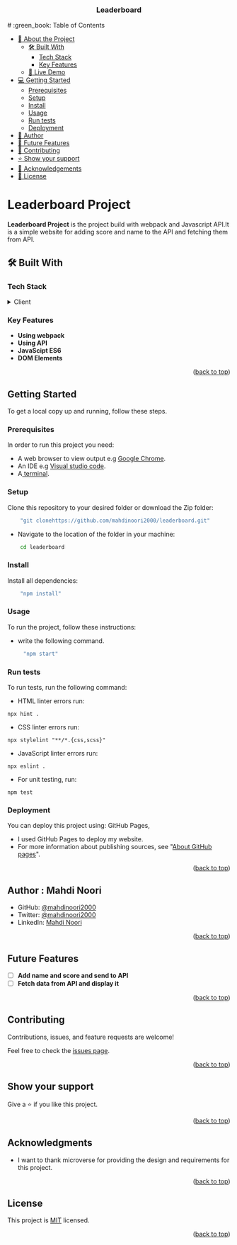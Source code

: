<a name="readme-top"></a>

<div align="center">
  <h3><b>Leaderboard</b></h3>
</div>
# :green_book: Table of Contents

- [:book: About the Project](#about-project)
  - [🛠 Built With](#built-with)
    - [Tech Stack](#tech-stack)
    - [Key Features](#key-features)
  - [:rocket: Live Demo](#live-demo)
- [:computer: Getting Started](#getting-started)
  - [Prerequisites](#prerequisites)
  - [Setup](#setup)
  - [Install](#install)
  - [Usage](#usage)
  - [Run tests](#run-tests)
  - [Deployment](#deployment)
- [:bust_in_silhouette: Author](#author)
- [:telescope: Future Features](#future-features)
- [:handshake: Contributing](#contributing)
- [:star:️ Show your support](#support)
- [:pray: Acknowledgements](#acknowledgements)
- [:memo: License](#license)

# Leaderboard Project <a name="Leaderboard Project"></a>

**Leaderboard Project** is the  project build with webpack and Javascript API.It is a simple website for adding score and name to the API and fetching them from API. 

## 🛠 Built With <a name="built-with"></a>

### Tech Stack <a name="tech-stack"></a>

<details>
  <summary>Client</summary>
  <ul>
    <li><a href="https://developer.mozilla.org/en-US/docs/Web/HTML">HTML</a></li>
    <li><a href="https://developer.mozilla.org/en-US/docs/Web/CSS">CSS</a></li>
    <li><a href="https://developer.mozilla.org/en-US/docs/Learn/JavaScript/Client-side_web_APIs/Manipulating_documents">DOM</a></li>
    <li><a href="https://developer.mozilla.org/en-US/docs/Web/JavaScript/Reference/Global_Objects/Object">Webpack</a></li>
    <li><a href="https://mozilla.github.io/addons-linter/">Linters</a></li>
  </ul>
</details>

### Key Features <a name="key-features"></a>

- **Using webpack**
- **Using API**
- **JavaScipt ES6**
- **DOM Elements**

<p align="right">(<a href="#readme-top">back to top</a>)</p>

<!-- LIVE DEMO -->



## Getting Started <a name="getting-started"></a>

To get a local copy up and running, follow these steps.

### Prerequisites

In order to run this project you need:

- A web browser to view output e.g [Google Chrome](https://www.google.com/chrome/).
- An IDE e.g [Visual studio code](https://code.visualstudio.com/).
- A[ terminal](https://code.visualstudio.com/docs/terminal/basics).

### Setup

Clone this repository to your desired folder or download the Zip folder:

```sh
    "git clonehttps://github.com/mahdinoori2000/leaderboard.git"
```

- Navigate to the location of the folder in your machine:

```sh
    cd leaderboard
```

### Install

Install all dependencies:

```sh
    "npm install"
```

### Usage

To run the project, follow these instructions:

- write the following command.

```sh
     "npm start"
```

### Run tests

To run tests, run the following command:

- HTML linter errors run:

```
npx hint .
```

- CSS linter errors run:

```
npx stylelint "**/*.{css,scss}"
```

- JavaScript linter errors run:

```
npx eslint .
```

- For unit testing, run:

```
npm test
```

### Deployment <a name="deployment"></a>

You can deploy this project using: GitHub Pages,

- I used GitHub Pages to deploy my website.
- For more information about publishing sources, see "[About GitHub pages](https://docs.github.com/en/pages/getting-started-with-github-pages/about-github-pages#publishing-sources-for-github-pages-sites)".

<p align="right">(<a href="#readme-top">back to top</a>)</p>


## Author : Mahdi Noori
<a name="Mahdi Noori"></a>

- GitHub: [@mahdinoori2000](https://github.com/mahdinoori2000)
- Twitter: [@mahdinoori2000](https://twitter.com/mahdinoori2000)
- LinkedIn: [Mahdi Noori](https://www.linkedin.com/in/mahdi-noori-4b4370270/)

<p align="right">(<a href="#readme-top">back to top</a>)</p>

## Future Features <a name="future-features"></a>

- [ ] **Add name and score and send to API**
- [ ] **Fetch data from API and display it**

<p align="right">(<a href="#readme-top">back to top</a>)</p>

## Contributing <a name="contributing"></a>

Contributions, issues, and feature requests are welcome!

Feel free to check the [issues page](../../issues/).

<p align="right">(<a href="#readme-top">back to top</a>)</p>

## Show your support <a name="support"></a>

Give a ⭐ if you like this project.

<p align="right">(<a href="#readme-top">back to top</a>)</p>

## Acknowledgments <a name="acknowledgements"></a>

- I want to thank microverse for providing the design and requirements for this project.

<p align="right">(<a href="#readme-top">back to top</a>)</p>

## License <a name="license"></a>

This project is [MIT](./MIT.md) licensed.

<p align="right">(<a href="#readme-top">back to top</a>)</p>
